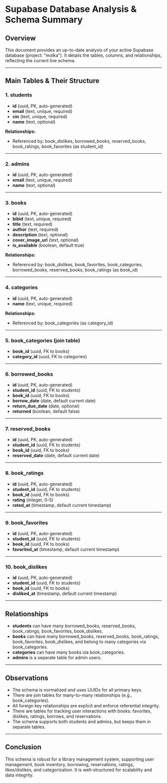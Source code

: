 # Supabase Database Analysis & Schema Summary

## Overview
This document provides an up-to-date analysis of your active Supabase database (project: "molka"). It details the tables, columns, and relationships, reflecting the current live schema.

---

## Main Tables & Their Structure

### 1. students
- **id** (uuid, PK, auto-generated)
- **email** (text, unique, required)
- **cin** (text, unique, required)
- **name** (text, optional)

**Relationships:**
- Referenced by: book_dislikes, borrowed_books, reserved_books, book_ratings, book_favorites (as student_id)

---

### 2. admins
- **id** (uuid, PK, auto-generated)
- **email** (text, unique, required)
- **name** (text, optional)

---

### 3. books
- **id** (uuid, PK, auto-generated)
- **bibid** (text, unique, required)
- **title** (text, required)
- **author** (text, required)
- **description** (text, optional)
- **cover_image_url** (text, optional)
- **is_available** (boolean, default true)

**Relationships:**
- Referenced by: book_dislikes, book_favorites, book_categories, borrowed_books, reserved_books, book_ratings (as book_id)

---

### 4. categories
- **id** (uuid, PK, auto-generated)
- **name** (text, unique, required)

**Relationships:**
- Referenced by: book_categories (as category_id)

---

### 5. book_categories (join table)
- **book_id** (uuid, FK to books)
- **category_id** (uuid, FK to categories)

---

### 6. borrowed_books
- **id** (uuid, PK, auto-generated)
- **student_id** (uuid, FK to students)
- **book_id** (uuid, FK to books)
- **borrow_date** (date, default current date)
- **return_due_date** (date, optional)
- **returned** (boolean, default false)

---

### 7. reserved_books
- **id** (uuid, PK, auto-generated)
- **student_id** (uuid, FK to students)
- **book_id** (uuid, FK to books)
- **reserved_date** (date, default current date)

---

### 8. book_ratings
- **id** (uuid, PK, auto-generated)
- **student_id** (uuid, FK to students)
- **book_id** (uuid, FK to books)
- **rating** (integer, 0-5)
- **rated_at** (timestamp, default current timestamp)

---

### 9. book_favorites
- **id** (uuid, PK, auto-generated)
- **student_id** (uuid, FK to students)
- **book_id** (uuid, FK to books)
- **favorited_at** (timestamp, default current timestamp)

---

### 10. book_dislikes
- **id** (uuid, PK, auto-generated)
- **student_id** (uuid, FK to students)
- **book_id** (uuid, FK to books)
- **disliked_at** (timestamp, default current timestamp)

---

## Relationships

- **students** can have many borrowed_books, reserved_books, book_ratings, book_favorites, book_dislikes.
- **books** can have many borrowed_books, reserved_books, book_ratings, book_favorites, book_dislikes, and belong to many categories via book_categories.
- **categories** can have many books via book_categories.
- **admins** is a separate table for admin users.

---

## Observations

- The schema is normalized and uses UUIDs for all primary keys.
- There are join tables for many-to-many relationships (e.g., book_categories).
- All foreign key relationships are explicit and enforce referential integrity.
- There are tables for tracking user interactions with books: favorites, dislikes, ratings, borrows, and reservations.
- The schema supports both students and admins, but keeps them in separate tables.

---

## Conclusion

This schema is robust for a library management system, supporting user management, book inventory, borrowing, reservations, ratings, likes/dislikes, and categorization. It is well-structured for scalability and data integrity.

